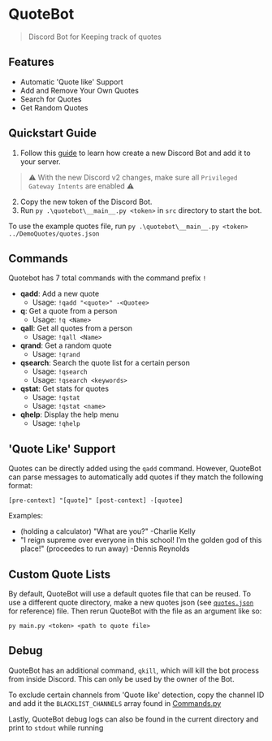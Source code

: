 # QuoteBot
> Discord Bot for Keeping track of quotes

## Features
- Automatic 'Quote like' Support
- Add and Remove Your Own Quotes
- Search for Quotes
- Get Random Quotes

## Quickstart Guide

1. Follow this [guide](https://github.com/reactiflux/discord-irc/wiki/Creating-a-discord-bot-&-getting-a-token) to learn
    how create a new Discord Bot and add it to your server.
> ⚠️ With the new Discord v2 changes, make sure all `Privileged Gateway Intents` are enabled ⚠️
2. Copy the new token of the Discord Bot.
3. Run `py .\quotebot\__main__.py <token>` in `src` directory to start the bot.

To use the example quotes file, run `py .\quotebot\__main__.py <token> ../DemoQuotes/quotes.json`

## Commands
Quotebot has 7 total commands with the command prefix `!`
- **qadd**: Add a new quote
  - Usage: `!qadd "<quote>" -<Quotee>`
- **q**: Get a quote from a person
  - Usage: `!q <Name>`
- **qall**: Get all quotes from a person
  - Usage: `!qall <Name>`
- **qrand**: Get a random quote
  - Usage: `!qrand`
- **qsearch**: Search the quote list for a certain person
  - Usage: `!qsearch`
  - Usage: `!qsearch <keywords>`
- **qstat**: Get stats for quotes
  - Usage: `!qstat`
  - Usage: `!qstat <name>`
- **qhelp**: Display the help menu
  - Usage: `!qhelp`

## 'Quote Like' Support
Quotes can be directly added using the `qadd` command. However, QuoteBot can parse messages to automatically add quotes
if they match the following format:

`[pre-context] "[quote]" [post-context] -[quotee]`

Examples:
- (holding a calculator) "What are you?" -Charlie Kelly
- "I reign supreme over everyone in this school! I’m the golden god of this place!" (proceedes to run away) -Dennis Reynolds

## Custom Quote Lists
By default, QuoteBot will use a default quotes file that can be reused. To use a different quote directory,
make a new quotes json (see [`quotes.json`](DemoQuotes/quotes.json) for reference) file. Then rerun QuoteBot with the 
file as an argument like so:

`py main.py <token> <path to quote file>`

## Debug
QuoteBot has an additional command, `qkill`, which will kill the bot process from inside Discord. This can only be used 
by the owner of the Bot.

To exclude certain channels from 'Quote like' detection, copy the channel ID and add it the `BLACKLIST_CHANNELS` array
found in [Commands.py](src/quotebot/bot/Commands.py)

Lastly, QuoteBot debug logs can also be found in the current directory and print to `stdout` while running
